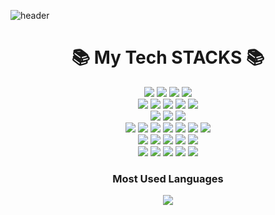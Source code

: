 ![header](https://capsule-render.vercel.app/api?type=waving&color=timeGradient&height=300&section=header&text=HyunSoo's%20GitHub&fontSize=70&fontAlignY=40)
<!--<img src="https://img.shields.io/badge/표시할이름-색상?style=for-the-badge&logo=기술스택아이콘&logoColor=white">-->
<div align=center><h1>📚 My Tech STACKS 📚</h1></div>
<div align=center> 
  <img src="https://img.shields.io/badge/Python-3776AB?style=for-the-badge&logo=python&logoColor=white">
  <img src="https://img.shields.io/badge/C++-00599C?style=for-the-badge&logo=cplusplus&logoColor=white">
  <img src="https://img.shields.io/badge/java-F80000?style=for-the-badge&logoColor=white">
  <img src="https://img.shields.io/badge/SQL-4479A1?style=for-the-badge&logoColor=white">
  <br>
<div align=center> 
  <img src="https://img.shields.io/badge/keras-3776AB?style=for-the-badge&logo=keras&logoColor=white">
  <img src="https://img.shields.io/badge/numpy-013243?style=for-the-badge&logo=numpy&logoColor=white">
  <img src="https://img.shields.io/badge/scikit%20learn-F7931E?style=for-the-badge&logo=scikitlearn&logoColor=white">
  <img src="https://img.shields.io/badge/opencv-5C3EE8?style=for-the-badge&logo=opencv&logoColor=white">
  <img src="https://img.shields.io/badge/dlib-008000?style=for-the-badge&logo=dlib&logoColor=white">
  <br>
<div align=center> 
  <img src="https://img.shields.io/badge/springboot-6DB33F?style=for-the-badge&logo=springboot&logoColor=white">
  <img src="https://img.shields.io/badge/docker-2496ED?style=for-the-badge&logo=docker&logoColor=white">
  <img src="https://img.shields.io/badge/kubernetes-326CE5?style=for-the-badge&logo=kubernetes&logoColor=white">
  <br>
<div align=center> 
  <img src="https://img.shields.io/badge/VS-5C2D91?style=for-the-badge&logo=visualstudio&logoColor=white">
  <img src="https://img.shields.io/badge/VScode-007ACC?style=for-the-badge&logo=visualstudiocode&logoColor=white">
  <img src="https://img.shields.io/badge/ipynb-F37626?style=for-the-badge&logo=jupyter&logoColor=white">
  <img src="https://img.shields.io/badge/eclipse-2C2255?style=for-the-badge&logo=eclipseide&logoColor=white">
  <img src="https://img.shields.io/badge/interllij-000000?style=for-the-badge&logo=intellijidea&logoColor=white">
  <img src="https://img.shields.io/badge/mysql-4479A1?style=for-the-badge&logo=mysql&logoColor=white">
  <img src="https://img.shields.io/badge/virtual%20box-183A61?style=for-the-badge&logo=virtualbox&logoColor=white">
  <br>
<div align=center> 
  <img src="https://img.shields.io/badge/arduino-00979D?style=for-the-badge&logo=arduino&logoColor=white">
  <img src="https://img.shields.io/badge/raspberry%20pi-A22846?style=for-the-badge&logo=raspberrypi&logoColor=white">
  <img src="https://img.shields.io/badge/linux-FCC624?style=for-the-badge&logo=linux&logoColor=white">
  <img src="https://img.shields.io/badge/ubuntu-E95420?style=for-the-badge&logo=ubuntu&logoColor=white">
  <img src="https://img.shields.io/badge/kali%20linux-557C94?style=for-the-badge&logo=kalilinux&logoColor=white">
  <br>
<div align=center> 
  <img src="https://img.shields.io/badge/aws-232F3E?style=for-the-badge&logo=amazonaws&logoColor=white">
  <img src="https://img.shields.io/badge/aws%20rds-527FFF?style=for-the-badge&logo=amazonrds&logoColor=white">
  <img src="https://img.shields.io/badge/aws%20ec2-FF9900?style=for-the-badge&logo=amazonec2&logoColor=white">
  <img src="https://img.shields.io/badge/git-F05032?style=for-the-badge&logo=git&logoColor=white">
  <img src="https://img.shields.io/badge/github-181717?style=for-the-badge&logo=github&logoColor=white">
  <br>
<h3 align="center"> Most Used Languages </h3>
<p align="center">
  <a href="https://github.com/HyunSoo-Lee">
    <img align="center" src="https://github-readme-stats.vercel.app/api/top-langs/?username=HyunSoo-Lee&layout=compact&show_owner=$true&hide_title=true" />
  </a>
</p>
<!--
**HyunSoo-Lee/HyunSoo-Lee** is a ✨ _special_ ✨ repository because its `README.md` (this file) appears on your GitHub profile.

Here are some ideas to get you started:

- 🔭 I’m currently working on ...
- 🌱 I’m currently learning ...
- 👯 I’m looking to collaborate on ...
- 🤔 I’m looking for help with ...
- 💬 Ask me about ...
- 📫 How to reach me: ...
- 😄 Pronouns: ...
- ⚡ Fun fact: ...
-->
